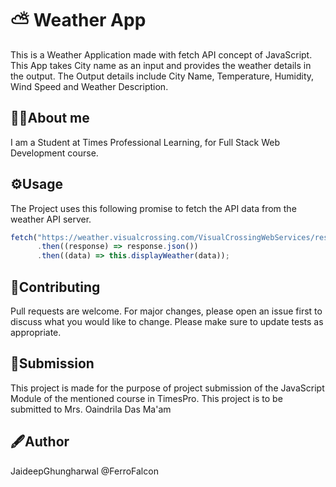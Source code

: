 # ⛅ Weather App

This is a Weather Application made with fetch API concept of JavaScript. This App takes City name as an input and provides the weather details in the output. The Output details include City Name, Temperature, Humidity, Wind Speed and Weather Description.

## 👨‍💻About me

I am a Student at Times Professional Learning, for Full Stack Web Development course. 

## ⚙️Usage
The Project uses this following promise to fetch the API data from the weather API server.

```JavaScript
fetch("https://weather.visualcrossing.com/VisualCrossingWebServices/rest/services")
      .then((response) => response.json())
      .then((data) => this.displayWeather(data));
```

## 🤝Contributing
Pull requests are welcome. For major changes, please open an issue first to discuss what you would like to change. Please make sure to update tests as appropriate.

## 📑Submission
This project is made for the purpose of project submission of the JavaScript Module of the mentioned course in TimesPro.
This project is to be submitted to Mrs. Oaindrila Das Ma'am

## 🖋️Author
JaideepGhungharwal @FerroFalcon
